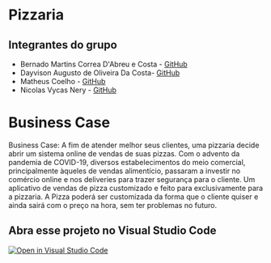 # Pizzaria

## Integrantes do grupo

- Bernado Martins Correa D'Abreu e Costa - [GitHub](https://github.com/Bentroen) 
- Dayvison Augusto de Oliveira Da Costa- [GitHub](https://github.com/Dayv1son)
- Matheus Coelho - [GitHub](https://github.com/matheuslmc)
- Nicolas Vycas Nery - [GitHub](https://github.com/tomast1337)



# Business Case

Business Case:  A fim de atender melhor seus clientes, uma pizzaria decide abrir um sistema online de vendas de suas pizzas. Com o advento da pandemia de COVID-19, diversos estabelecimentos do meio comercial, principalmente àqueles de vendas alimentício, passaram a investir no comércio online e nos deliveries para trazer segurança para o cliente. Um aplicativo de vendas de pizza customizado e feito para exclusivamente para a pizzaria. A Pizza poderá ser customizada da forma que o cliente quiser e ainda sairá com o preço na hora, sem ter problemas no futuro.

## Abra esse projeto no Visual Studio Code

[![Open in Visual Studio Code](https://classroom.github.com/assets/open-in-vscode-c66648af7eb3fe8bc4f294546bfd86ef473780cde1dea487d3c4ff354943c9ae.svg)](https://classroom.github.com/online_ide?assignment_repo_id=7764983&assignment_repo_type=AssignmentRepo)
